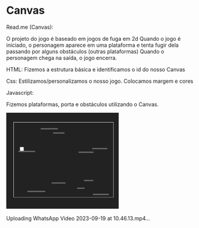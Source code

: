 # Canvas

Read.me (Canvas):

O projeto do jogo é baseado em jogos de fuga em 2d
Quando o jogo é iniciado, o personagem aparece em uma plataforma e tenta fugir dela passando por alguns obstáculos (outras plataformas)
Quando o personagem chega na saída, o jogo encerra.

HTML: 
Fizemos a estrutura básica e identificamos o id do nosso Canvas

Css: 
Estilizamos/personalizamos o nosso jogo.
Colocamos margem e cores

Javascript:

Fizemos plataformas, porta e obstáculos utilizando o Canvas.

<img src="img/canvas.png" width="300px" weight="300px">

Uploading WhatsApp Video 2023-09-19 at 10.46.13.mp4…


